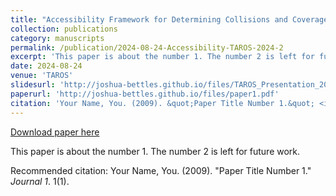 ```yaml
---
title: "Accessibility Framework for Determining Collisions and Coverage for Radiation Scanning."
collection: publications
category: manuscripts
permalink: /publication/2024-08-24-Accessibility-TAROS-2024-2
excerpt: 'This paper is about the number 1. The number 2 is left for future work.'
date: 2024-08-24
venue: 'TAROS'
slidesurl: 'http://joshua-bettles.github.io/files/TAROS_Presentation_2024.pdf'
paperurl: 'http://joshua-bettles.github.io/files/paper1.pdf'
citation: 'Your Name, You. (2009). &quot;Paper Title Number 1.&quot; <i>Journal 1</i>. 1(1).'
---
```


<a href='http://joshua-bettles.github.io/files/paper1.pdf'>Download paper here</a>

This paper is about the number 1. The number 2 is left for future work.

Recommended citation: Your Name, You. (2009). "Paper Title Number 1." <i>Journal 1</i>. 1(1).